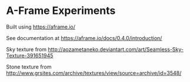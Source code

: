 # A-Frame Experiments #

Built using https://aframe.io/

See documentation at https://aframe.io/docs/0.4.0/introduction/


Sky texture from http://aozametaneko.deviantart.com/art/Seamless-Sky-Texture-391651945

Stone texture from http://www.grsites.com/archive/textures/view/source=archive/id=3548/